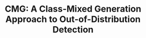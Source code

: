 ---
layout: default
title: 'CMG: A Class-Mixed Generation Approach to Out-of-Distribution Detection'
authors: Mengyu Wang*, <strong>Yijia Shao*</strong>, Haowei Lin, Wenpeng Hu, Bing Liu
publication: ECML-PKDD 2022
year: 2022.3
pdf: https://www.cs.uic.edu/~liub/publications/ECML-2022-OOD-detection.pdf
code: https://github.com/shaoyijia/CMG
---